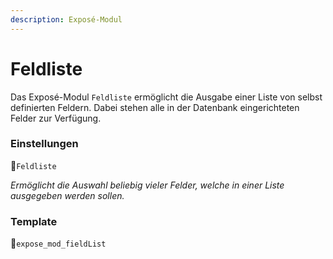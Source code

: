 ```yaml
---
description: Exposé-Modul
---
```


# Feldliste

Das Exposé-Modul `Feldliste` ermöglicht die Ausgabe einer Liste von selbst definierten Feldern. Dabei stehen alle in der Datenbank eingerichteten Felder zur Verfügung.

### Einstellungen

🔹`Feldliste`

_Ermöglicht die Auswahl beliebig vieler Felder, welche in einer Liste ausgegeben werden sollen._

### Template

🔸`expose_mod_fieldList`

